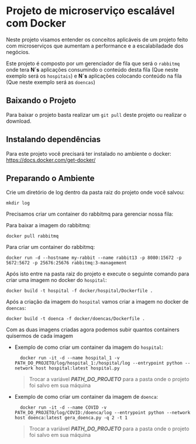 # **Projeto de microserviço escalável com Docker**

Neste projeto visamos entender os conceitos aplicáveis de um projeto feito com microserviços que aumentam a performance e a escalabiladade dos negócios.

Este projeto é composto por um gerenciador de fila que será o `rabbitmq` onde tera **N´s** aplicações consumindo o conteúdo desta fila (Que neste exemplo será os `hospitais`) e **N´s** aplicações colocando conteúdo na fila (Que neste exemplo será as `doencas`)

## **Baixando o Projeto**

Para baixar o projeto basta realizar um `git pull` deste projeto ou realizar o download.

## **Instalando dependências**

Para este projeto você precisará ter instalado no ambiente o docker: https://docs.docker.com/get-docker/

## **Preparando o Ambiente**

Crie um diretório de log dentro da pasta raiz do projeto onde você salvou:

    mkdir log

Precisamos criar um container do rabbitmq para gerenciar nossa fila:

Para baixar a imagem do rabbitmq:

    docker pull rabbitmq

Para criar um container do rabbitmq:

    docker run -d --hostname my-rabbit --name rabbit13 -p 8080:15672 -p 5672:5672 -p 25676:25676 rabbitmq:3-management


Após isto entre na pasta raiz do projeto e execute o seguinte comando para criar uma imagem no docker do `hospital`: 

    docker build -t hospital -f docker/hospital/Dockerfile .

Após a criação da imagem do `hospital` vamos criar a imagem no docker de `doencas`:

    docker build -t doenca -f docker/doencas/Dockerfile .


Com as duas imagens criadas agora podemos subir quantos containers quisermos de cada imagem

* Exemplo de como criar um container da imagem do `hospital`:

        docker run -it -d --name hospital_1 -v PATH_DO_PROJETO/log/hospital_1:/hospital/log --entrypoint python --network host hospital:latest hospital.py

    > Trocar a variável ***PATH_DO_PROJETO*** para a pasta onde o projeto foi salvo em sua máquina

* Exemplo de como criar um container da imagem de `doenca`: 

        docker run -it -d --name COVID -v PATH_DO_PROJETO/log/COVID:/doenca/log --entrypoint python --network host doenca:latest gera_doenca.py -q 2 -t 1

    > Trocar a variável ***PATH_DO_PROJETO*** para a pasta onde o projeto foi salvo em sua máquina
